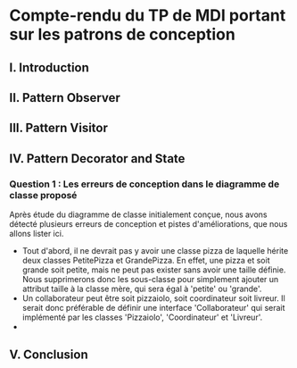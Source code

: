 # Compte-rendu du TP de MDI portant sur les patrons de conception

## I. Introduction

## II. Pattern Observer

## III. Pattern Visitor

## IV. Pattern Decorator and State

### Question 1 : Les erreurs de conception dans le diagramme de classe proposé

Après étude du diagramme de classe initialement conçue, nous avons détecté plusieurs erreurs de conception et pistes d'améliorations, que nous allons lister ici.
- Tout d'abord, il ne devrait pas y avoir une classe pizza de laquelle hérite deux classes PetitePizza et GrandePizza. En effet, une pizza et soit grande soit petite, mais ne peut pas exister sans avoir une taille définie. Nous supprimerons donc les sous-classe pour simplement ajouter un attribut taille à la classe mère, qui sera égal à 'petite' ou 'grande'.
- Un collaborateur peut être soit pizzaiolo, soit coordinateur soit livreur. Il serait donc préférable de définir une interface 'Collaborateur' qui serait implémenté par les classes 'Pizzaiolo', 'Coordinateur' et 'Livreur'.
- 


## V. Conclusion